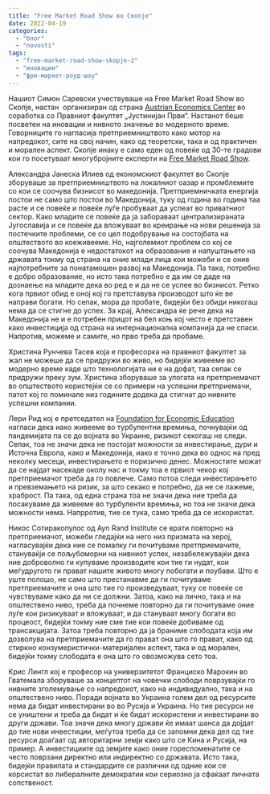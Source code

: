 ```yaml
---
title: "Free Market Road Show во Скопје"
date: 2022-04-19
categories: 
  - "блог"
  - "novosti"
tags: 
  - "free-market-road-show-skopje-2"
  - "иновации"
  - "фри-маркет-роуд-шоу"
---
```


Нашиот Симон Саревски учествуваше на Free Market Road Show во Скопје, настан  организиран од страна [Austrian Economics Center](http://www.austriancenter.com/) во соработка со Правниот факултет „Јустинијан Први“. Настанот беше посветен на иновации и нивното значење во модерното време. Говорниците го нагласија претприемништвото како мотор на напредокот, сите на свој начин, како од теоретски, така и од практичен и морален аспект. Скопје инаку е само еден од повеќе од 30-те градови кои го посетуваат многубројните експерти на [Free Market Road Show](https://freemarket-rs.com/event/fmrs-vienna/).

Александра Јанеска Илиев од економскиот факултет во Скопје зборуваше за претприемништвото на локалниот оазар и промблемите со кои се соочува бизнисот во македонија. Претприемничката енергија постои не само што постои во Македонија, туку од година во година таа расте и се повеќе и повеќе луѓе пробуваат да успеат во приватниот сектор. Како младите се повеќе да ја забораваат централизираната Југославија и се повеќе да вложуваат во креирање на нови решенија за постечките проблеми, се со цел подобрување на состојбата на општеството во коеживееме. Но, најголемиот проблем со кој се соочува Македонија е недостатокот на образование и напуштањето на државата токму од страна на оние млади лица кои можеби и се оние најпотребните за понатамошен развој на Македонија. Па така, потребно е добро образование, но исто така потребно е да им се даде на дознаење на младите дека во ред е и да не се успее во бизнисот. Ретко кога првиот обид е оној кој го претставува производот што ќе ве направи богати. Но сепак, мора да пробате, бидејќи без обиди никогаш нема да се стигне до успех. За крај, Александра ќе рече дека на Македонија не и е потребен прицот на бел коњ кој често е претставен како инвестиција од страна на интернационална компанија да не спаси. Напротив, можеме и самите, но прво треба да пробаме.

Христина Рунчева Тасев која е професорка на правниот факултет за жал не можеше да се придружи во живо, но бидејќи живееме во модерно време каде што технологијата ни е на дофат, таа сепак се придружи преку зум. Христина зборуваше за улогата на претприемачот во општеството користејќи се со примери на успешни претприемачи, патот кој го поминале низ годините додека да стигнат до нивните успешни компании.

Лери Рид кој е претседател на [Foundation for Economic Education](https://fee.org/) нагласи дека иако живееме во турбулентни времиња, почнувајќи од пандемијата па се до војната во Украине, ризикот секогаш не следи. Сепак, тоа не значи дека не постојат можности за инвестирање, дури и Источна Европа, како и Македонија, иако е точно дека во однос на пред неколку месеци, инвестирањето е поризично денес. Можностите можат да се најдат насекаде околу нас и токму тоа е првиот чекор кој претприемачот треба да го повлече. Само потоа следи инвестирањето и превземањето на ризик, за што секако е потребно, да не се лажеме, храброст. Па така, од една страна тоа не значи дека ние треба да посакуваме да живееме во турбуленти времиња, но тоа не значи дека можности нема. Напрротив, тие се тука, само треба да се искористат.

Никос Сотиракопулос од Ayn Rand Institute се врати повторно на претприемачот, можеби гледајќи на него низ призмата на херој, нагласувајќи дека ние се помалку ги почитуваме претприемачите, стануваќји се пољубоморни на нивниот успех, незабележувајќи дека ние доброволно ги купуваме производите кои тие ги нудат, кои меѓудругото ги прават нашите живото многу побогати и поубави. Што е уште полошо, не само што престанавме да ги почитуваме претприемачите и она што тие го произведуваат, туку се повеќе се чувствуваме како да ни се должни. Затоа, како на лично, така и на општествено ниво, треба да почнеме повторно да ги почитуваме оние луѓе кои ризикуваат и вложуваат, и да стануваат многу богати во процеост, бидејќи токму ние сме тие кои повеќе добиваме од трансакцијата. Затоа треба повторно да ја браниме слободата која им дозволува на претприемачите да го прават она што го прават, како од стиркно конзумеристички-материјален аспект, така и од морален, бидејќи токму слободата е она што го овозможува сето тоа.

Крис Лингл кој е професор на универзитетот Франциско Марокин во Гватемала зборуваше за концептот на човечки слободи поврзувајќи го нивните зголемување со напредокот, како на индивидуално, така и на општествено ниво. Поради војната во Украина голем дел од ресурсите нема да бидат инвестирани во во Русија и Украина. Но тие ресурси не се уништени и треба да бидат и ќе бидат искористени и инвестирани во други држави. Тоа значи дека многу држави ќе имаат шанса да дојдат до тие нови инвестиции, меѓутоа треба да се запомни дека дел од тие ресурси доаѓаат од авторитарни земји како што се Кина и Русија, на пример. А инвестициите од земјите како оние гореспоменатите се често поврзани директно или индиректно со државата. Исто така, бидејќи правилата и стандардите се различни од одние кои се корсистат во либералните демократии кои сериозно ја сфаќаат личната сопственост.
